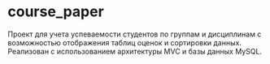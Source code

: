 # course_paper
Проект для учета успеваемости студентов по группам и дисциплинам с возможностью отображения таблиц оценок и сортировки данных. Реализован с использованием архитектуры MVC и базы данных MySQL.
